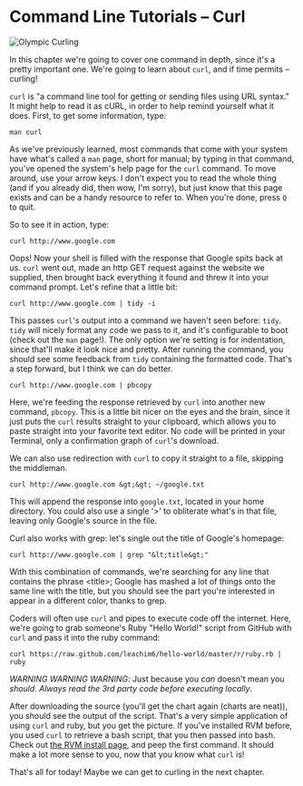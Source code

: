 # Command Line Tutorials – Curl

![Olympic Curling](https://quickleft.com/wp-content/uploads/main_b8efeaf9-cdf2-4ebe-b09c-0c4968a2c55b.jpeg)

In this chapter we're going to cover one command in depth, since it's a pretty important one. We're going to learn about `curl`, and if time permits – curling!

`curl` is "a command line tool for getting or sending files using URL syntax." It might help to read it as cURL, in order to help remind yourself what it does. First, to get some information, type:

```
man curl
```

As we've previously learned, most commands that come with your system have what's called a `man` page, short for manual; by typing in that command, you've opened the system's help page for the `curl` command. To move around, use your arrow keys. I don't expect you to read the whole thing (and if you already did, then wow, I'm sorry), but just know that this page exists and can be a handy resource to refer to. When you're done, press `Q` to quit.

So to see it in action, type:

```
curl http://www.google.com
```

Oops! Now your shell is filled with the response that Google spits back at us. `curl` went out, made an http GET request against the website we supplied, then brought back everything it found and threw it into your command prompt. Let's refine that a little bit:

```
curl http://www.google.com | tidy -i
```

This passes `curl`'s output into a command we haven't seen before: `tidy`. `tidy` will nicely format any code we pass to it, and it's configurable to boot (check out the `man` page!). The only option we're setting is for indentation, since that'll make it look nice and pretty. After running the command, you should see some feedback from `tidy` containing the formatted code. That's a step forward, but I think we can do better.

```
curl http://www.google.com | pbcopy
```

Here, we're feeding the response retrieved by `curl` into another new command, `pbcopy`. This is a little bit nicer on the eyes and the brain, since it just puts the `curl` results straight to your clipboard, which allows you to paste straight into your favorite text editor. No code will be printed in your Terminal, only a confirmation graph of `curl`'s download.

We can also use redirection with `curl` to copy it straight to a file, skipping the middleman.

```
curl http://www.google.com &gt;&gt; ~/google.txt
```

This will append the response into `google.txt`, located in your home directory. You could also use a single '&gt;' to obliterate what's in that file, leaving only Google's source in the file.

Curl also works with grep: let's single out the title of Google's homepage:

```
curl http://www.google.com | grep "&lt;title&gt;"
```

With this combination of commands, we're searching for any line that contains the phrase &lt;title&gt;; Google has mashed a lot of things onto the same line with the title, but you should see the part you're interested in appear in a different color, thanks to grep.

Coders will often use `curl` and pipes to execute code off the internet. Here, we're going to grab someone's Ruby "Hello World!" script from GitHub with `curl` and pass it into the ruby command:

```
curl https://raw.github.com/leachim6/hello-world/master/r/ruby.rb | ruby
```

*WARNING WARNING WARNING*: Just because you *can* doesn't mean you *should*. *Always read the 3rd party code before executing locally*.

After downloading the source (you'll get the chart again (charts are neat)), you should see the output of the script. That's a very simple application of using `curl` and ruby, but you get the picture. If you've installed RVM before, you used `curl` to retrieve a bash script, that you then passed into bash. Check out [the RVM install page]("https://rvm.io/rvm/install/"), and peep the first command. It should make a lot more sense to you, now that you know what `curl` is!

That's all for today! Maybe we can get to curling in the next chapter.
